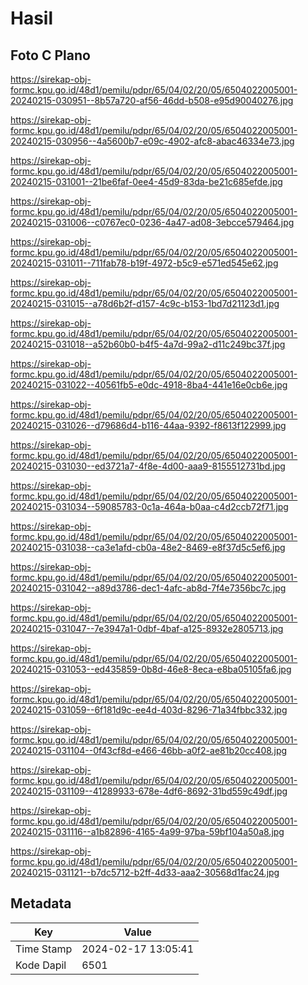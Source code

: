 # Hasil

## Foto C Plano

https://sirekap-obj-formc.kpu.go.id/48d1/pemilu/pdpr/65/04/02/20/05/6504022005001-20240215-030951--8b57a720-af56-46dd-b508-e95d90040276.jpg

https://sirekap-obj-formc.kpu.go.id/48d1/pemilu/pdpr/65/04/02/20/05/6504022005001-20240215-030956--4a5600b7-e09c-4902-afc8-abac46334e73.jpg

https://sirekap-obj-formc.kpu.go.id/48d1/pemilu/pdpr/65/04/02/20/05/6504022005001-20240215-031001--21be6faf-0ee4-45d9-83da-be21c685efde.jpg

https://sirekap-obj-formc.kpu.go.id/48d1/pemilu/pdpr/65/04/02/20/05/6504022005001-20240215-031006--c0767ec0-0236-4a47-ad08-3ebcce579464.jpg

https://sirekap-obj-formc.kpu.go.id/48d1/pemilu/pdpr/65/04/02/20/05/6504022005001-20240215-031011--711fab78-b19f-4972-b5c9-e571ed545e62.jpg

https://sirekap-obj-formc.kpu.go.id/48d1/pemilu/pdpr/65/04/02/20/05/6504022005001-20240215-031015--a78d6b2f-d157-4c9c-b153-1bd7d21123d1.jpg

https://sirekap-obj-formc.kpu.go.id/48d1/pemilu/pdpr/65/04/02/20/05/6504022005001-20240215-031018--a52b60b0-b4f5-4a7d-99a2-d11c249bc37f.jpg

https://sirekap-obj-formc.kpu.go.id/48d1/pemilu/pdpr/65/04/02/20/05/6504022005001-20240215-031022--40561fb5-e0dc-4918-8ba4-441e16e0cb6e.jpg

https://sirekap-obj-formc.kpu.go.id/48d1/pemilu/pdpr/65/04/02/20/05/6504022005001-20240215-031026--d79686d4-b116-44aa-9392-f8613f122999.jpg

https://sirekap-obj-formc.kpu.go.id/48d1/pemilu/pdpr/65/04/02/20/05/6504022005001-20240215-031030--ed3721a7-4f8e-4d00-aaa9-8155512731bd.jpg

https://sirekap-obj-formc.kpu.go.id/48d1/pemilu/pdpr/65/04/02/20/05/6504022005001-20240215-031034--59085783-0c1a-464a-b0aa-c4d2ccb72f71.jpg

https://sirekap-obj-formc.kpu.go.id/48d1/pemilu/pdpr/65/04/02/20/05/6504022005001-20240215-031038--ca3e1afd-cb0a-48e2-8469-e8f37d5c5ef6.jpg

https://sirekap-obj-formc.kpu.go.id/48d1/pemilu/pdpr/65/04/02/20/05/6504022005001-20240215-031042--a89d3786-dec1-4afc-ab8d-7f4e7356bc7c.jpg

https://sirekap-obj-formc.kpu.go.id/48d1/pemilu/pdpr/65/04/02/20/05/6504022005001-20240215-031047--7e3947a1-0dbf-4baf-a125-8932e2805713.jpg

https://sirekap-obj-formc.kpu.go.id/48d1/pemilu/pdpr/65/04/02/20/05/6504022005001-20240215-031053--ed435859-0b8d-46e8-8eca-e8ba05105fa6.jpg

https://sirekap-obj-formc.kpu.go.id/48d1/pemilu/pdpr/65/04/02/20/05/6504022005001-20240215-031059--6f181d9c-ee4d-403d-8296-71a34fbbc332.jpg

https://sirekap-obj-formc.kpu.go.id/48d1/pemilu/pdpr/65/04/02/20/05/6504022005001-20240215-031104--0f43cf8d-e466-46bb-a0f2-ae81b20cc408.jpg

https://sirekap-obj-formc.kpu.go.id/48d1/pemilu/pdpr/65/04/02/20/05/6504022005001-20240215-031109--41289933-678e-4df6-8692-31bd559c49df.jpg

https://sirekap-obj-formc.kpu.go.id/48d1/pemilu/pdpr/65/04/02/20/05/6504022005001-20240215-031116--a1b82896-4165-4a99-97ba-59bf104a50a8.jpg

https://sirekap-obj-formc.kpu.go.id/48d1/pemilu/pdpr/65/04/02/20/05/6504022005001-20240215-031121--b7dc5712-b2ff-4d33-aaa2-30568d1fac24.jpg


## Metadata

| Key        | Value               |
| ---------- | ------------------- |
| Time Stamp | 2024-02-17 13:05:41 |
| Kode Dapil | 6501                |



